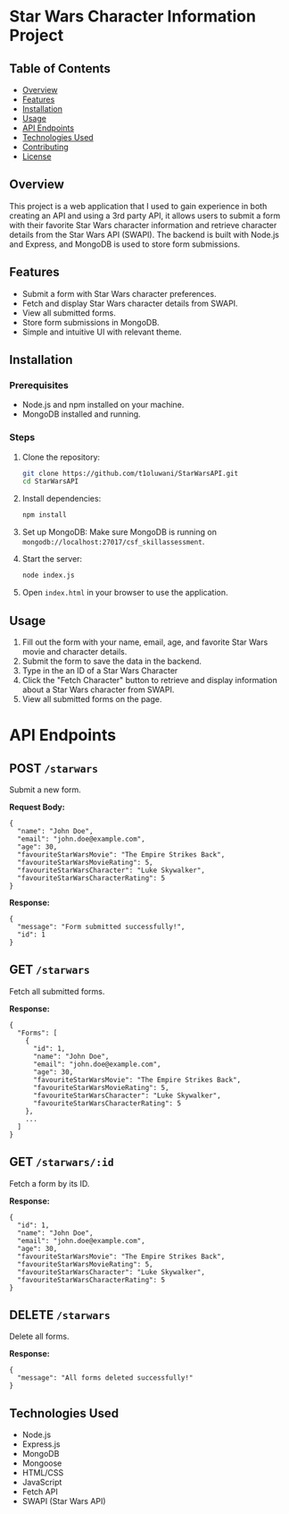 # Star Wars Character Information Project

## Table of Contents
- [Overview](#overview)
- [Features](#features)
- [Installation](#installation)
- [Usage](#usage)
- [API Endpoints](#api-endpoints)
- [Technologies Used](#technologies-used)
- [Contributing](#contributing)
- [License](#license)

## Overview
This project is a web application that I used to gain experience in both creating an API and using a 3rd party API, it allows users to submit a form with their favorite Star Wars character information and retrieve character details from the Star Wars API (SWAPI). The backend is built with Node.js and Express, and MongoDB is used to store form submissions.

## Features
- Submit a form with Star Wars character preferences.
- Fetch and display Star Wars character details from SWAPI.
- View all submitted forms.
- Store form submissions in MongoDB.
- Simple and intuitive UI with relevant theme.

## Installation

### Prerequisites
- Node.js and npm installed on your machine.
- MongoDB installed and running.

### Steps
1. Clone the repository:
    ```bash
    git clone https://github.com/t1oluwani/StarWarsAPI.git
    cd StarWarsAPI
    ```

2. Install dependencies:
    ```bash
    npm install
    ```

3. Set up MongoDB:
    Make sure MongoDB is running on `mongodb://localhost:27017/csf_skillassessment`.

4. Start the server:
    ```bash
    node index.js
    ```

5. Open `index.html` in your browser to use the application.

## Usage
1. Fill out the form with your name, email, age, and favorite Star Wars movie and character details.
2. Submit the form to save the data in the backend.
3. Type in the an ID of a Star Wars Character
4. Click the "Fetch Character" button to retrieve and display information about a Star Wars character from SWAPI.
5. View all submitted forms on the page.

# API Endpoints

## POST `/starwars`
Submit a new form.

**Request Body:**

    {
      "name": "John Doe",
      "email": "john.doe@example.com",
      "age": 30,
      "favouriteStarWarsMovie": "The Empire Strikes Back",
      "favouriteStarWarsMovieRating": 5,
      "favouriteStarWarsCharacter": "Luke Skywalker",
      "favouriteStarWarsCharacterRating": 5
    }

**Response:**

    {
      "message": "Form submitted successfully!",
      "id": 1
    }

## GET `/starwars`
Fetch all submitted forms.

**Response:**

    {
      "Forms": [
        {
          "id": 1,
          "name": "John Doe",
          "email": "john.doe@example.com",
          "age": 30,
          "favouriteStarWarsMovie": "The Empire Strikes Back",
          "favouriteStarWarsMovieRating": 5,
          "favouriteStarWarsCharacter": "Luke Skywalker",
          "favouriteStarWarsCharacterRating": 5
        },
        ...
      ]
    }

## GET `/starwars/:id`
Fetch a form by its ID.

**Response:**

    {
      "id": 1,
      "name": "John Doe",
      "email": "john.doe@example.com",
      "age": 30,
      "favouriteStarWarsMovie": "The Empire Strikes Back",
      "favouriteStarWarsMovieRating": 5,
      "favouriteStarWarsCharacter": "Luke Skywalker",
      "favouriteStarWarsCharacterRating": 5
    }

## DELETE `/starwars`
Delete all forms.

**Response:**

    {
      "message": "All forms deleted successfully!"
    }


## Technologies Used
- Node.js
- Express.js
- MongoDB
- Mongoose
- HTML/CSS
- JavaScript
- Fetch API
- SWAPI (Star Wars API)
